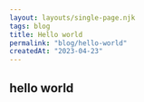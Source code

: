 ```yaml
---
layout: layouts/single-page.njk
tags: blog
title: Hello world
permalink: "blog/hello-world"
createdAt: "2023-04-23"
---
```


## hello world